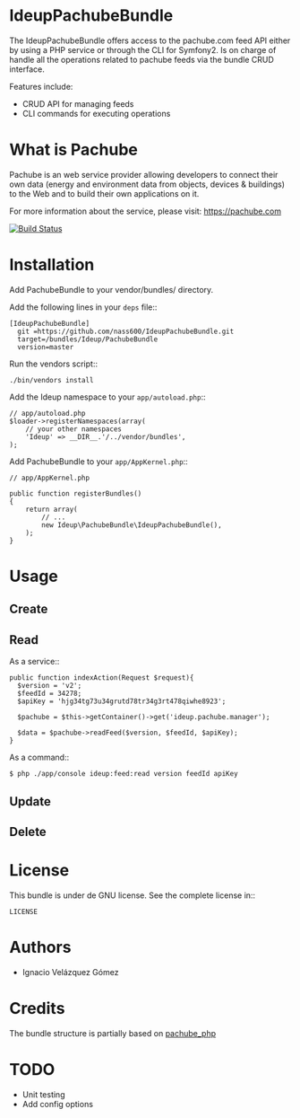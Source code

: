 # IdeupPachubeBundle

The IdeupPachubeBundle offers access to the pachube.com feed API either by using a PHP service or through the CLI
for Symfony2. Is on charge of handle all the operations related to pachube feeds via the bundle CRUD interface.

Features include:
- CRUD API for managing feeds
- CLI commands for executing operations


What is Pachube
===============

Pachube is an web service provider allowing developers to connect their own data (energy and environment data
from objects, devices & buildings) to the Web and to build their own applications on it.

For more information about the service, please visit: https://pachube.com

[![Build Status](https://secure.travis-ci.org/nass600/IdeupPachubeBundle.png?branch=master)](http://travis-ci.org/nass600/IdeupPachubeBundle)

Installation
============

Add PachubeBundle to your vendor/bundles/ directory.

Add the following lines in your ``deps`` file::

    [IdeupPachubeBundle]
      git =https://github.com/nass600/IdeupPachubeBundle.git
      target=/bundles/Ideup/PachubeBundle
      version=master

Run the vendors script::

    ./bin/vendors install

Add the Ideup namespace to your `app/autoload.php`::

    // app/autoload.php
    $loader->registerNamespaces(array(
        // your other namespaces
        'Ideup' => __DIR__.'/../vendor/bundles',
    );


Add PachubeBundle to your `app/AppKernel.php`::

    // app/AppKernel.php

    public function registerBundles()
    {
        return array(
            // ...
            new Ideup\PachubeBundle\IdeupPachubeBundle(),
        );
    }


Usage
=====

Create
------

Read
----

As a service::

    public function indexAction(Request $request){
      $version = 'v2';
      $feedId = 34278;
      $apiKey = 'hjg34tg73u34grutd78tr34g3rt478qiwhe8923';

      $pachube = $this->getContainer()->get('ideup.pachube.manager');

      $data = $pachube->readFeed($version, $feedId, $apiKey);
    }


As a command::

    $ php ./app/console ideup:feed:read version feedId apiKey

Update
------

Delete
------


License
=======

This bundle is under de GNU license. See the complete license in::

    LICENSE

Authors
=======

- Ignacio Velázquez Gómez

Credits
=======

The bundle structure is partially based on [pachube_php](https://github.com/pachube/pachube_php)

TODO
====

- Unit testing
- Add config options
